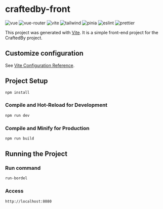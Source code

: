 # craftedby-front
![vue](https://img.shields.io/badge/vue-3.4.21-blue?style=for-the-badge&logo=vue.js&logoColor=white)
![vue-router](https://img.shields.io/badge/vue--router-4.3.2-blue?style=for-the-badge&logo=vue.js&logoColor=white)
![vite](https://img.shields.io/badge/vite-5.2.8-blue?style=for-the-badge&logo=vite&logoColor=white)
![tailwind](https://img.shields.io/badge/tailwindcss-3.4.3-blue?style=for-the-badge&logo=tailwind-css&logoColor=white)
![pinia](https://img.shields.io/badge/pinia-2.1.7-blue?style=for-the-badge&logo=pinia&logoColor=white)
![eslint](https://img.shields.io/badge/eslint-9.3.0-blue?style=for-the-badge&logo=eslint&logoColor=white)
![prettier](https://img.shields.io/badge/prettier-3.2.5-blue?style=for-the-badge&logo=prettier&logoColor=white)

This project was generated with [Vite](https://vitejs.dev/). It is a simple front-end project for the CraftedBy project.

## Customize configuration

See [Vite Configuration Reference](https://vitejs.dev/config/).

## Project Setup

```sh
npm install
```

### Compile and Hot-Reload for Development

```sh
npm run dev
```

### Compile and Minify for Production

```sh
npm run build
```
## Running the Project
### Run command

```sh
run-bordel
```
### Access

```sh
http://localhost:8080
```